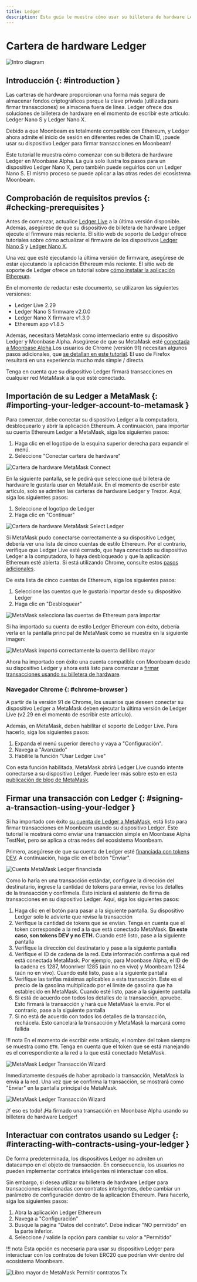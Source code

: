 ```yaml
---
title: Ledger
description: Esta guía le muestra cómo usar su billetera de hardware Ledger para firmar transacciones en Moonbeam, aprovechando sus características de compatibilidad con Ethereum
---
```


# Cartera de hardware Ledger

![Intro diagram](/images/tokens/connect/ledger/ledger-banner.png)

## Introducción {: #introduction } 

Las carteras de hardware proporcionan una forma más segura de almacenar fondos criptográficos porque la clave privada (utilizada para firmar transacciones) se almacena fuera de línea. Ledger ofrece dos soluciones de billetera de hardware en el momento de escribir este artículo: Ledger Nano S y Ledger Nano X.

Debido a que Moonbeam es totalmente compatible con Ethereum, y Ledger ahora admite el inicio de sesión en diferentes redes de Chain ID, ¡puede usar su dispositivo Ledger para firmar transacciones en Moonbeam!

Este tutorial le muestra cómo comenzar con su billetera de hardware Ledger en Moonbase Alpha. La guía solo ilustra los pasos para un dispositivo Ledger Nano X, pero también puede seguirlos con un Ledger Nano S. El mismo proceso se puede aplicar a las otras redes del ecosistema Moonbeam.

## Comprobación de requisitos previos {: #checking-prerequisites } 

Antes de comenzar, actualice [Ledger Live](https://www.ledger.com/ledger-live/download) a la última versión disponible. Además, asegúrese de que su dispositivo de billetera de hardware Ledger ejecute el firmware más reciente. El sitio web de soporte de Ledger ofrece tutoriales sobre cómo actualizar el firmware de los dispositivos [Ledger Nano S](https://support.ledger.com/hc/en-us/articles/360002731113-Update-Ledger-Nano-S-firmware) y [Ledger Nano X](https://support.ledger.com/hc/en-us/articles/360013349800-Update-Ledger-Nano-X-firmware).

Una vez que esté ejecutando la última versión de firmware, asegúrese de estar ejecutando la aplicación Ethereum más reciente. El sitio web de soporte de Ledger ofrece un tutorial sobre [cómo instalar la aplicación Ethereum](https://support.ledger.com/hc/en-us/articles/360009576554-Ethereum-ETH-).

En el momento de redactar este documento, se utilizaron las siguientes versiones:

 - Ledger Live 2.29
 - Ledger Nano S firmware v2.0.0
 - Ledger Nano X firmware v1.3.0
 - Ethereum app v1.8.5

Además, necesitará MetaMask como intermediario entre su dispositivo Ledger y Moonbase Alpha. Asegúrese de que su MetaMask esté [conectada a Moonbase Alpha](/integrations/wallets/metamask/).Los usuarios de Chrome (versión 91) necesitan algunos pasos adicionales, que [se detallan en este tutorial](#navegador-chrome).  El uso de Firefox resultará en una experiencia mucho más simple / directa.

Tenga en cuenta que su dispositivo Ledger firmará transacciones en cualquier red MetaMask a la que esté conectado.

## Importación de su Ledger a MetaMask {: #importing-your-ledger-account-to-metamask } 

Para comenzar, debe conectar su dispositivo Ledger a la computadora, desbloquearlo y abrir la aplicación Ethereum. A continuación, para importar su cuenta Ethereum Ledger a MetaMask, siga los siguientes pasos:


 1. Haga clic en el logotipo de la esquina superior derecha para expandir el menú.
 2. Seleccione "Conectar cartera de hardware"

![Cartera de hardware MetaMask Connect](/images/tokens/connect/ledger/ledger-1.png)

En la siguiente pantalla, se le pedirá que seleccione qué billetera de hardware le gustaría usar en MetaMask. En el momento de escribir este artículo, solo se admiten las carteras de hardware Ledger y Trezor. Aquí, siga los siguientes pasos:

 1. Seleccione el logotipo de Ledger
 2. Haga clic en "Continuar"

![Cartera de hardware MetaMask Select Ledger](/images/tokens/connect/ledger/ledger-2.png)

Si MetaMask pudo conectarse correctamente a su dispositivo Ledger, debería ver una lista de cinco cuentas de estilo Ethereum. Por el contrario, verifique que Ledger Live esté cerrado, que haya conectado su dispositivo Ledger a la computadora, lo haya desbloqueado y que la aplicación Ethereum esté abierta. Si está utilizando Chrome, consulte estos [pasos adicionales](#navegador-chrome).

De esta lista de cinco cuentas de Ethereum, siga los siguientes pasos:

 1. Seleccione las cuentas que le gustaría importar desde su dispositivo Ledger
 2. Haga clic en "Desbloquear"


![MetaMask selecciona las cuentas de Ethereum para importar](/images/tokens/connect/ledger/ledger-3.png)

Si ha importado su cuenta de estilo Ledger Ethereum con éxito, debería verla en la pantalla principal de MetaMask como se muestra en la siguiente imagen:

![MetaMask importó correctamente la cuenta del libro mayor](/images/tokens/connect/ledger/ledger-4.png)

Ahora ha importado con éxito una cuenta compatible con Moonbeam desde su dispositivo Ledger y ahora está listo para comenzar a [firmar transacciones usando su billetera de hardware](#firmar-una-transaccion-con-ledger).

### Navegador Chrome {: #chrome-browser } 

A partir de la versión 91 de Chrome, los usuarios que deseen conectar su dispositivo Ledger a MetaMask deben ejecutar la última versión de Ledger Live (v2.29 en el momento de escribir este artículo).
 
Además, en MetaMask, deben habilitar el soporte de Ledger Live. Para hacerlo, siga los siguientes pasos:

 1. Expanda el menú superior derecho y vaya a "Configuración".
 2. Navega a "Avanzado"
 3. Habilite la función "Usar Ledger Live"

Con esta función habilitada, MetaMask abrirá Ledger Live cuando intente conectarse a su dispositivo Ledger. Puede leer más sobre esto en esta [publicación de blog de MetaMask](https://metamask.zendesk.com/hc/en-us/articles/360020394612-How-to-connect-a-Trezor-or-Ledger-Hardware-Wallet).

## Firmar una transacción con Ledger {: #signing-a-transaction-using-your-ledger } 

Si ha importado con éxito [su cuenta de Ledger a MetaMask](#importacion-de-su-ledger-a-metamask), está listo para firmar transacciones en Moonbeam usando su dispositivo Ledger. Este tutorial le mostrará cómo enviar una transacción simple en Moonbase Alpha TestNet, pero se aplica a otras redes del ecosistema Moonbeam.

Primero, asegúrese de que su cuenta de Ledger esté [financiada con tokens DEV](/getting-started/moonbase/faucet/). A continuación, haga clic en el botón "Enviar".

![Cuenta MetaMask Ledger financiada](/images/tokens/connect/ledger/ledger-5.png)

Como lo haría en una transacción estándar, configure la dirección del destinatario, ingrese la cantidad de tokens para enviar, revise los detalles de la transacción y confírmela. Esto iniciará el asistente de firma de transacciones en su dispositivo Ledger. Aquí, siga los siguientes pasos:


 1. Haga clic en el botón para pasar a la siguiente pantalla. Su dispositivo Ledger solo le advierte que revise la transacción
 2. Verifique la cantidad de tokens que se envían. Tenga en cuenta que el token corresponde a la red a la que está conectado MetaMask. **En este caso, son tokens DEV y no ETH.** Cuando esté listo, pase a la siguiente pantalla
 3. Verifique la dirección del destinatario y pase a la siguiente pantalla
 4. Verifique el ID de cadena de la red. Esta información confirma a qué red está conectada MetaMask. Por ejemplo, para Moonbase Alpha, el ID de la cadena es 1287, Moonriver 1285 (aún no en vivo) y Moonbeam 1284 (aún no en vivo). Cuando esté listo, pase a la siguiente pantalla
 5. Verifique las tarifas máximas aplicables a esta transacción. Este es el precio de la gasolina multiplicado por el límite de gasolina que ha establecido en MetaMask. Cuando esté listo, pase a la siguiente pantalla
 6. Si está de acuerdo con todos los detalles de la transacción, apruebe. Esto firmará la transacción y hará que MetaMask la envíe. Por el contrario, pase a la siguiente pantalla
 7. Si no está de acuerdo con todos los detalles de la transacción, rechácela. Esto cancelará la transacción y MetaMask la marcará como fallida

!!! nota
    En el momento de escribir este artículo, el nombre del token siempre se muestra como `ETH`.  Tenga en cuenta que el token que se está manejando es el correspondiente a la red a la que está conectado MetaMask.


![MetaMask Ledger Transacción Wizard](/images/tokens/connect/ledger/ledger-6.png)

Inmediatamente después de haber aprobado la transacción, MetaMask la envía a la red. Una vez que se confirma la transacción, se mostrará como "Enviar" en la pantalla principal de MetaMask.

![MetaMask Ledger Transacción Wizard](/images/tokens/connect/ledger/ledger-7.png)

¡Y eso es todo! ¡Ha firmado una transacción en Moonbase Alpha usando su billetera de hardware Ledger!

## Interactuar con contratos usando su Ledger {: #interacting-with-contracts-using-your-ledger } 

De forma predeterminada, los dispositivos Ledger no admiten un datacampo en el objeto de transacción. En consecuencia, los usuarios no pueden implementar contratos inteligentes ni interactuar con ellos.

Sin embargo, si desea utilizar su billetera de hardware Ledger para transacciones relacionadas con contratos inteligentes, debe cambiar un parámetro de configuración dentro de la aplicación Ethereum. Para hacerlo, siga los siguientes pasos:

 1. Abra la aplicación Ledger Ethereum
 2. Navega a "Configuración"
 3. Busque la página "Datos del contrato". Debe indicar "NO permitido" en la parte inferior.
 4. Seleccione / valide la opción para cambiar su valor a "Permitido"

!!! nota
    Esta opción es necesaria para usar su dispositivo Ledger para interactuar con los contratos de token ERC20 que podrían vivir dentro del ecosistema Moonbeam.

![Libro mayor de MetaMask Permitir contratos Tx](/images/tokens/connect/ledger/ledger-8.png)
